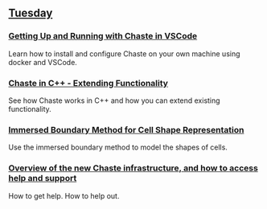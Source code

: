 ## [Tuesday](https://github.com/Chaste/chaste-workshop-materials-2023/tuesday)

### [Getting Up and Running with Chaste in VSCode]()
Learn how to install and configure Chaste on your own machine using docker and VSCode.

### [Chaste in C++ - Extending Functionality]()
See how Chaste works in C++ and how you can extend existing functionality.

### [Immersed Boundary Method for Cell Shape Representation]()
Use the immersed boundary method to model the shapes of cells.

### [Overview of the new Chaste infrastructure, and how to access help and support](ChasteCellWorkshop_Infrastructure.pdf)
How to get help.  How to help out.
